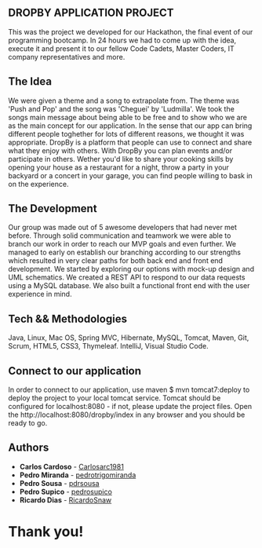 ## DROPBY APPLICATION PROJECT

This was the project we developed for our Hackathon, the final event of our programming bootcamp.
In 24 hours we had to come up with the idea, execute it and present it to our fellow Code Cadets, Master Coders, IT company representatives and more.

## The Idea

We were given a theme and a song to extrapolate from. The theme was 'Push and Pop' and the song was 'Cheguei' by 'Ludmilla'.
We took the songs main message about being able to be free and to show who we are as the main concept for our application. In the sense that our app can bring different people toghether for lots of different reasons, we thought it was appropriate.
DropBy is a platform that people can use to connect and share what they enjoy with others. With DropBy you can plan events and/or participate in others. Wether you'd like to share your cooking skills by opening your house as a restaurant for a night, throw a party in your backyard or a concert in your garage, you can find people willing to bask in on the experience.

## The Development

Our group was made out of 5 awesome developers that had never met before. Through solid communication and teamwork we were able to branch our work in order to reach our MVP goals and even further.
We managed to early on establish our branching according to our strengths which resulted in very clear paths for both back end and front end development.
We started by exploring our options with mock-up design and UML schematics. We created a REST API to respond to our data requests using a MySQL database. We also built a functional front end with the user experience in mind.

## Tech && Methodologies

Java, Linux, Mac OS, Spring MVC, Hibernate, MySQL, Tomcat, Maven, Git, Scrum, HTML5, CSS3, Thymeleaf.
IntelliJ, Visual Studio Code.

## Connect to our application

In order to connect to our application, use maven $ mvn tomcat7:deploy to deploy the project to your local tomcat service. Tomcat should be configured for localhost:8080 - if not, please update the project files.
Open the http://localhost:8080/dropby/index in any browser and you should be ready to go.

## Authors

* **Carlos Cardoso** - [Carlosarc1981](https://github.com/Carlosarc1981)
* **Pedro Miranda** - [pedrotrigomiranda](https://github.com/pedrotrigomiranda)
* **Pedro Sousa** - [pdrsousa](https://github.com/pdrsousa)
* **Pedro Supico** - [pedrosupico](https://gitlab.com/pedrosupico)
* **Ricardo Dias** - [RicardoSnaw](https://github.com/RicardoSnaw)


# Thank you!
